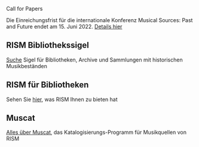 <div class="p-2 notification is-warning is-light">
    <p class="has-text-weight-semibold">Call for Papers</p>
    <p>Die Einreichungsfrist für die internationale Konferenz Musical Sources: Past and Future endet am 15. Juni 2022. <a href="/new_at_rism/2020/03/18/rism-central-office-temporarily-closed.html">Details hier</a></p>
</div>

## RISM Bibliothekssigel

[Suche](/community/sigla.html) Sigel für Bibliotheken, Archive und Sammlungen mit historischen Musikbeständen

## RISM für Bibliotheken

Sehen Sie [hier](/organization/rism-for-libraries.html), was RISM Ihnen zu bieten hat

## Muscat

[Alles über Muscat](/community/muscat.html), das Katalogisierungs-Programm für Musikquellen von RISM
